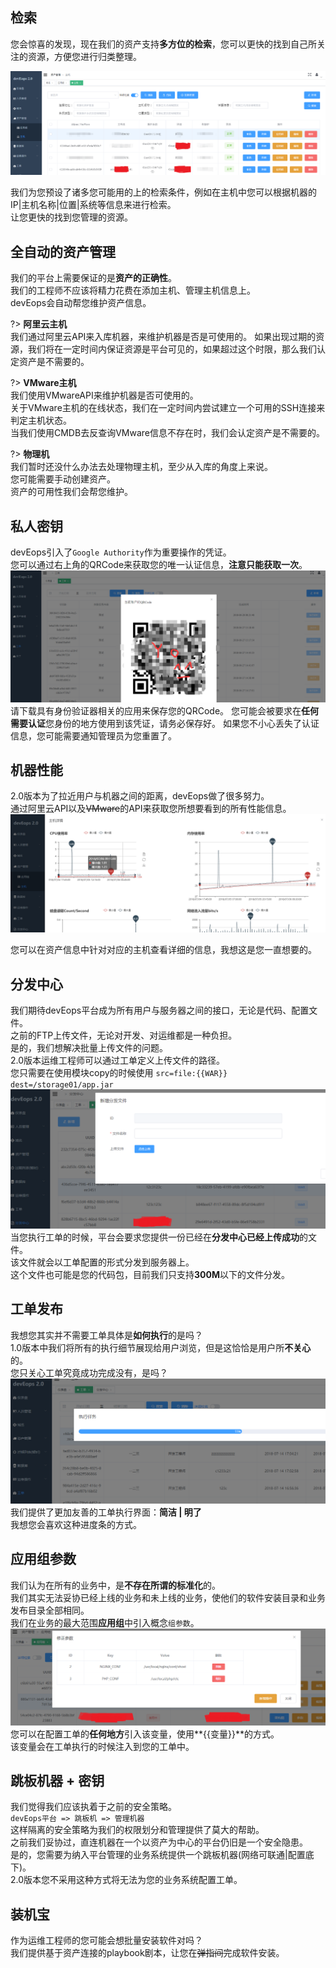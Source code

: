## 检索

您会惊喜的发现，现在我们的资产支持**多方位的检索**，您可以更快的找到自己所关注的资源，方便您进行归类整理。

![SEARCH](img/host.png)  

我们为您预设了诸多您可能用的上的检索条件，例如在主机中您可以根据机器的IP|主机名称|位置|系统等信息来进行检索。  
让您更快的找到您管理的资源。


## 全自动的资产管理

我们的平台上需要保证的是**资产的正确性**。  
我们的工程师不应该将精力花费在添加主机、管理主机信息上。  
devEops会自动帮您维护资产信息。

?> **阿里云主机**  
我们通过阿里云API来入库机器，来维护机器是否是可使用的。
如果出现过期的资源，我们将在一定时间内保证资源是平台可见的，如果超过这个时限，那么我们认定资产是不需要的。

?> **VMware主机**  
我们使用VMwareAPI来维护机器是否可使用的。  
关于VMware主机的在线状态，我们在一定时间内尝试建立一个可用的SSH连接来判定主机状态。  
当我们使用CMDB去反查询VMware信息不存在时，我们会认定资产是不需要的。

?> **物理机**  
我们暂时还没什么办法去处理物理主机，至少从入库的角度上来说。  
您可能需要手动创建资产。  
资产的可用性我们会帮您维护。  


## 私人密钥

devEops引入了`Google Authority`作为重要操作的凭证。  
您可以通过右上角的QRCode来获取您的唯一认证信息，**注意只能获取一次**。
![QRCODE](img/qrcode.png)  
请下载具有身份验证器相关的应用来保存您的QRCode。
您可能会被要求在**任何需要认证**您身份的地方使用到该凭证，请务必保存好。
如果您不小心丢失了认证信息，您可能需要通知管理员为您重置了。



## 机器性能

2.0版本为了拉近用户与机器之间的距离，devEops做了很多努力。  
通过阿里云API以及~~VMware~~的API来获取您所想要看到的所有性能信息。  
![QRCODE](img/monitor.png)  

您可以在资产信息中针对对应的主机查看详细的信息，我想这是您一直想要的。


## 分发中心

我们期待devEops平台成为所有用户与服务器之间的接口，无论是代码、配置文件。  
之前的FTP上传文件，无论对开发、对运维都是一种负担。  
是的，我们想解决批量上传文件的问题。  
2.0版本运维工程师可以通过工单定义上传文件的路径。  
您只需要在使用模块copy的时候使用 `src=file:{{WAR}} dest=/storage01/app.jar`  
![CENTER](img/center.png)
当您执行工单的时候，平台会要求您提供一份已经在**分发中心已经上传成功**的文件。  
该文件就会以工单配置的形式分发到服务器上。  
这个文件也可能是您的代码包，目前我们只支持**300M**以下的文件分发。


## 工单发布

我想您其实并不需要工单具体是**如何执行**的是吗？  
1.0版本中我们将所有的执行细节展现给用户浏览，但是这恰恰是用户所**不关心**的。  
您只关心工单究竟成功完成没有，是吗？  
![PROCESS](img/process.png)
我们提供了更加友善的工单执行界面：**简洁 | 明了**  
我想您会喜欢这种进度条的方式。


## 应用组参数

我们认为在所有的业务中，是**不存在所谓的标准化**的。  
我们其实无法妥协已经上线的业务和未上线的业务，使他们的软件安装目录和业务发布目录全部相同。  
我们在业务的最大范围**应用组**中引入概念`组参数`。  
![VARS](img/vars.png)
您可以在配置工单的**任何地方**引入该变量，使用**{{变量}}**的方式。  
该变量会在工单执行的时候注入到您的工单中。


## 跳板机器 + 密钥

我们觉得我们应该执着于之前的安全策略。  
`devEops平台 => 跳板机 => 管理机器`  
这样隔离的安全策略为我们的权限划分和管理提供了莫大的帮助。  
之前我们妥协过，直连机器在一个以资产为中心的平台仍旧是一个安全隐患。  
是的，您需要为纳入平台管理的业务系统提供一个跳板机器(网络可联通|配置底下)。  
2.0版本您不采用这种方式将无法为您的业务系统配置工单。


## 装机宝

作为运维工程师的您可能会想批量安装软件对吗？  
我们提供基于资产连接的playbook剧本，让您在~~弹指间~~完成软件安装。